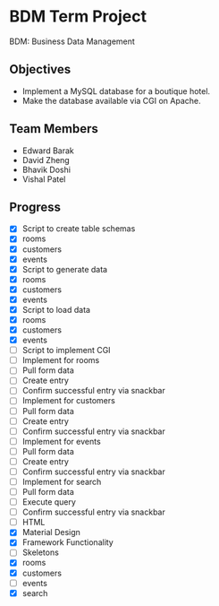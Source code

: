 # BDM Term Project

BDM: Business Data Management

## Objectives

- Implement a MySQL database for a boutique hotel.
- Make the database available via CGI on Apache.

## Team Members

- Edward Barak
- David Zheng
- Bhavik Doshi
- Vishal Patel

## Progress

-[x] Script to create table schemas
 -[x] rooms
 -[x] customers
 -[x] events
-[x] Script to generate data
 -[x] rooms
 -[x] customers
 -[x] events
-[x] Script to load data
 -[x] rooms
 -[x] customers
 -[x] events
-[ ] Script to implement CGI
 -[ ] Implement for rooms
  -[ ] Pull form data
  -[ ] Create entry
  -[ ] Confirm successful entry via snackbar
 -[ ] Implement for customers
  -[ ] Pull form data
  -[ ] Create entry
  -[ ] Confirm successful entry via snackbar
 -[ ] Implement for events
  -[ ] Pull form data
  -[ ] Create entry
  -[ ] Confirm successful entry via snackbar
 -[ ] Implement for search
  -[ ] Pull form data
  -[ ] Execute query
  -[ ] Confirm successful entry via snackbar
-[ ] HTML
 -[x] Material Design
 -[x] Framework Functionality
 -[ ] Skeletons
  -[x] rooms
  -[x] customers
  -[ ] events
  -[x] search